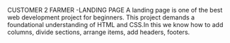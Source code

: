 CUSTOMER 2 FARMER
            -LANDING PAGE
            A landing page is one of the best web development project
for beginners. This project demands a foundational
understanding of HTML and CSS.In this we know how to add
columns, divide sections, arrange items, add headers,
footers.
